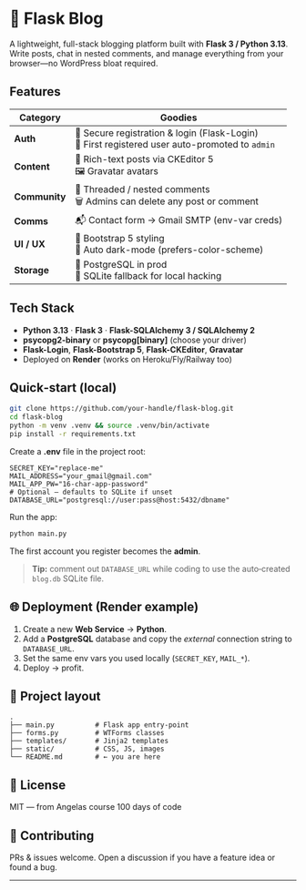 # 🧪 Flask Blog

A lightweight, full-stack blogging platform built with **Flask 3 / Python 3.13**.  
Write posts, chat in nested comments, and manage everything from your browser—no WordPress bloat required.

## Features

| Category | Goodies |
|----------|---------|
| **Auth** | 🔑 Secure registration & login (Flask-Login) <br>👑 First registered user auto-promoted to <code>admin</code> |
| **Content** | 📝 Rich-text posts via CKEditor 5 <br>🖼️ Gravatar avatars |
| **Community** | 💬 Threaded / nested comments <br>🗑️ Admins can delete any post or comment |
| **Comms** | 📬 Contact form → Gmail SMTP (env-var creds) |
| **UI / UX** | 🎨 Bootstrap 5 styling <br>🌙 Auto dark-mode (prefers-color-scheme) |
| **Storage** | 🐘 PostgreSQL in prod <br>📝 SQLite fallback for local hacking |

## Tech Stack

- **Python 3.13** · **Flask 3** · **Flask-SQLAlchemy 3 / SQLAlchemy 2**
- **psycopg2-binary** or **psycopg[binary]** (choose your driver)
- **Flask-Login**, **Flask-Bootstrap 5**, **Flask-CKEditor**, **Gravatar**
- Deployed on **Render** (works on Heroku/Fly/Railway too)


## Quick‑start (local)

```bash
git clone https://github.com/your-handle/flask-blog.git
cd flask-blog
python -m venv .venv && source .venv/bin/activate
pip install -r requirements.txt
```

Create a **.env** file in the project root:

```env
SECRET_KEY="replace‑me"
MAIL_ADDRESS="your_gmail@gmail.com"
MAIL_APP_PW="16‑char‑app‑password"
# Optional — defaults to SQLite if unset
DATABASE_URL="postgresql://user:pass@host:5432/dbname"
```

Run the app:

```bash
python main.py   
```

The first account you register becomes the **admin**.

> **Tip:** comment out `DATABASE_URL` while coding to use the auto‑created `blog.db` SQLite file.

## 🌐 Deployment (Render example)

1. Create a new **Web Service** → **Python**.  
2. Add a **PostgreSQL** database and copy the *external* connection string to `DATABASE_URL`.  
3. Set the same env vars you used locally (`SECRET_KEY`, `MAIL_*`).  
4. Deploy → profit.

## 📂 Project layout

```
.
├── main.py          # Flask app entry‑point
├── forms.py         # WTForms classes
├── templates/       # Jinja2 templates
├── static/          # CSS, JS, images
└── README.md        # ← you are here
```

## 📝 License

MIT — from Angelas course 100 days of code

## 🤝 Contributing

PRs & issues welcome. Open a discussion if you have a feature idea or found a bug.

---

